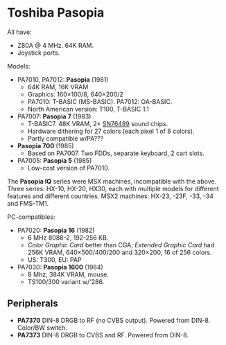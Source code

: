 Toshiba Pasopia
===============

All have:
- Z80A @ 4 MHz. 64K RAM.
- Joystick ports.

Models:
- PA7010, PA7012: __Pasopia__ (1981)
  - 64K RAM, 16K VRAM
  - Graphics: 160×100/8, 640×200/2
  - PA7010: T-BASIC (MS-BASIC). PA7012: OA-BASIC.
   - North American version: T100, T-BASIC 1.1
- PA7007: __Pasopia 7__ (1983)
  - T-BASIC7.  48K VRAM, 2× [SN76489] sound chips.
  - Hardware dithering for 27 colors (each pixel 1 of 8 colors).
  - Partly compatible w/PA???
- __Pasopia 700__ (1985)
  - Based on PA7007. Two FDDs, separate keyboard, 2 cart slots.
- PA7005: __Pasopia 5__ (1985)
  - Low-cost version of PA7010.

The __Pasopia IQ__ series were MSX machines, incompatible with the above.
Three series: HX-10, HX-20, HX30, each with multiple models for different
features and different countries. MSX2 machines: HX-23, -23F, -33, -34 and
FMS-TM1.

PC-compatibles:
- PA7020: __Pasopia 16__ (1982)
   - 6 MHz 8088-2, 192-256 KB.
   - _Color Graphic Card_ better than CGA; _Extended Graphic Card_ had 256K
     VRAM, 640×500/400/200 and 320×200, 16 of 256 colors.
  - US: T300, EU: PAP
- PA7030: __Pasopia 1600__ (1984)
  - 8 Mhz, 384K VRAM, mouse.
  - TS100/300 variant w/'286.


Peripherals
-----------

- __PA7370__ DIN-8 DRGB to RF (no CVBS output). Powered from DIN-8.
  Color/BW switch.
- __PA7373__ DIN-8 DRGB to CVBS and RF. Powered from DIN-8.


<!-------------------------------------------------------------------->
[SN76489]: https://en.wikipedia.org/wiki/Texas_Instruments_SN76489

